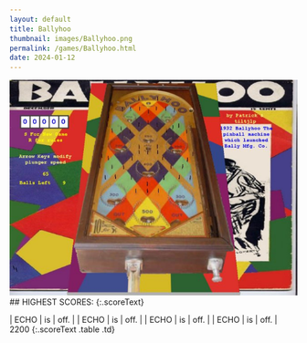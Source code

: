 ```yaml
---
layout: default
title: Ballyhoo
thumbnail: images/Ballyhoo.png
permalink: /games/Ballyhoo.html
date: 2024-01-12
---
```


<img src="../images/Ballyhoo.png" class="gameThumbnail img-fluid mx-auto align-middle">
## HIGHEST SCORES:
{:.scoreText}

| ECHO | is | off. | 
| ECHO | is | off. | 
| ECHO | is | off. | 
| ECHO | is | off. | 
2200 
{:.scoreText .table .td}
